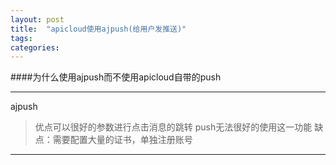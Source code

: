 ```yaml
---
layout: post
title:  "apicloud使用ajpush(给用户发推送)"
tags:
categories:
---
```

####为什么使用ajpush而不使用apicloud自带的push

---
ajpush 
>优点可以很好的参数进行点击消息的跳转 push无法很好的使用这一功能
>缺点：需要配置大量的证书，单独注册账号

---


